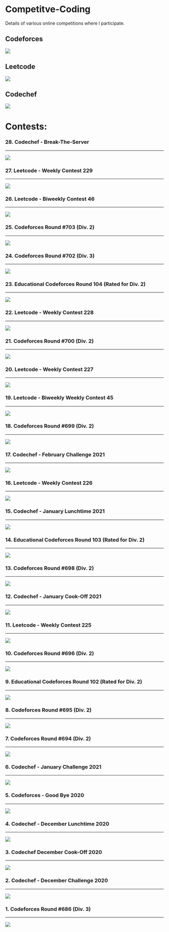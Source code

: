 # Competitve-Coding

Details of various online competitions where I participate.

<h2>Codeforces</h2>
<img src='https://github.com/harshitbhat/Competitve-Coding/blob/master/Screenshots/codeforces.jpeg'/>
<h2>Leetcode</h2>
<img src='https://github.com/harshitbhat/Competitve-Coding/blob/master/Screenshots/leetcode.jpeg' />
<h2>Codechef</h2>
<img src='https://github.com/harshitbhat/Competitve-Coding/blob/master/Screenshots/codechef.jpeg' />
<h1>Contests:</h1>
<h3>28. Codechef - Break-The-Server</h3>
<hr>
<img src='https://github.com/harshitbhat/Competitve-Coding/blob/master/Screenshots/28.jpeg' />
<h3>27. Leetcode - Weekly Contest 229 </h3>
<hr>
<img src='https://github.com/harshitbhat/Competitve-Coding/blob/master/Screenshots/27.jpeg' />
<h3>26. Leetcode - Biweekly Contest 46</h3>
<hr>
<img src='https://github.com/harshitbhat/Competitve-Coding/blob/master/Screenshots/26.jpeg' />
<h3>25. Codeforces Round #703 (Div. 2)</h3>
<hr>
<img src='https://github.com/harshitbhat/Competitve-Coding/blob/master/Screenshots/25.jpeg' />
<h3>24. Codeforces Round #702 (Div. 3) </h3>
<hr>
<img src='https://github.com/harshitbhat/Competitve-Coding/blob/master/Screenshots/24.jpeg' />
<h3>23. Educational Codeforces Round 104 (Rated for Div. 2)</h3>
<hr>
<img src='https://github.com/harshitbhat/Competitve-Coding/blob/master/Screenshots/23.jpeg' />
<h3>22. Leetcode - Weekly Contest 228 </h3>
<hr>
<img src='https://github.com/harshitbhat/Competitve-Coding/blob/master/Screenshots/22.jpeg' />
<h3>21. Codeforces Round #700 (Div. 2)</h3>
<hr>
<img src='https://github.com/harshitbhat/Competitve-Coding/blob/master/Screenshots/21.jpeg' />
<h3>20. Leetcode - Weekly Contest 227</h3>
<hr>
<img src='https://github.com/harshitbhat/Competitve-Coding/blob/master/Screenshots/20.jpeg' />
<h3>19. Leetcode - Biweekly Weekly Contest 45</h3>
<hr>
<img src='https://github.com/harshitbhat/Competitve-Coding/blob/master/Screenshots/19.jpeg' />
<h3>18. Codeforces Round #699 (Div. 2)</h3>
<hr>
<img src='https://github.com/harshitbhat/Competitve-Coding/blob/master/Screenshots/18.jpeg' />
<h3>17. Codechef - February Challenge 2021</h3>
<hr>
<img src='https://github.com/harshitbhat/Competitve-Coding/blob/master/Screenshots/17.jpeg' />
<h3>16. Leetcode - Weekly Contest 226</h3>
<hr>
<img src='https://github.com/harshitbhat/Competitve-Coding/blob/master/Screenshots/16.jpeg' />
<h3>15. Codechef - January Lunchtime 2021</h3>
<hr>
<img src='https://github.com/harshitbhat/Competitve-Coding/blob/master/Screenshots/15.jpeg' />
<h3>14. Educational Codeforces Round 103 (Rated for Div. 2)</h3>
<hr>
<img src='https://github.com/harshitbhat/Competitve-Coding/blob/master/Screenshots/14.jpeg' />
<h3>13. Codeforces Round #698 (Div. 2)</h3>
<hr>
<img src='https://github.com/harshitbhat/Competitve-Coding/blob/master/Screenshots/13.jpeg' />
<h3>12. Codechef - January Cook-Off 2021</h3>
<hr>
<img src='https://github.com/harshitbhat/Competitve-Coding/blob/master/Screenshots/12.jpeg' />
<h3>11. Leetcode - Weekly Contest 225</h3>
<hr>
<img src='https://github.com/harshitbhat/Competitve-Coding/blob/master/Screenshots/11.jpeg' />
<h3>10. Codeforces Round #696 (Div. 2)</h3>
<hr>
<img src='https://github.com/harshitbhat/Competitve-Coding/blob/master/Screenshots/10.jpeg' />
<h3>9. Educational Codeforces Round 102 (Rated for Div. 2)</h3>
<hr>
<img src='https://github.com/harshitbhat/Competitve-Coding/blob/master/Screenshots/9.jpeg' />
<h3>8. Codeforces Round #695 (Div. 2)</h3>
<hr>
<img src='https://github.com/harshitbhat/Competitve-Coding/blob/master/Screenshots/8.jpeg' />
<h3>7. Codeforces Round #694 (Div. 2)</h3>
<hr>
<img src='https://github.com/harshitbhat/Competitve-Coding/blob/master/Screenshots/7.jpeg' />
<h3>6. Codechef - January Challenge 2021</h3>
<hr>
<img src='https://github.com/harshitbhat/Competitve-Coding/blob/master/Screenshots/6.jpeg' />
<h3>5. Codeforces - Good Bye 2020 </h3>
<hr>
<img src='https://github.com/harshitbhat/Competitve-Coding/blob/master/Screenshots/5.jpeg' />
<h3>4. Codechef - December Lunchtime 2020</h3>
<hr>
<img src='https://github.com/harshitbhat/Competitve-Coding/blob/master/Screenshots/4.jpeg' />
<h3>3. Codechef December Cook-Off 2020</h3>
<hr>
<img src='https://github.com/harshitbhat/Competitve-Coding/blob/master/Screenshots/3.jpeg' />
<h3>2. Codechef - December Challenge 2020</h3>
<hr>
<img src='https://github.com/harshitbhat/Competitve-Coding/blob/master/Screenshots/2.jpeg' />
<h3>1. Codeforces Round #686 (Div. 3)</h3>
<hr>
<img src='https://github.com/harshitbhat/Competitve-Coding/blob/master/Screenshots/1.jpeg' />
